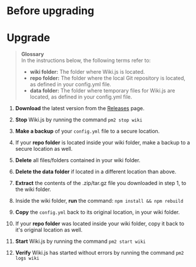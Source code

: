 <!-- TITLE: Upgrade -->
<!-- SUBTITLE: How to upgrade to the latest version of Wiki.js -->

# Before upgrading

# Upgrade
> **Glossary**  
> In the instructions below, the following terms refer to:
> 
> - **wiki folder:** The folder where Wiki.js is located.  
> - **repo folder:** The folder where the local Git repository is located, as defined in your config.yml file.  
> - **data folder:** The folder where temporary files for Wiki.js are located, as defined in your config.yml file.  

1. **Download** the latest version from the [Releases](https://github.com/Requarks/wiki/releases) page.

2. **Stop** Wiki.js by running the command `pm2 stop wiki`

3. **Make a backup** of your `config.yml` file to a secure location.

4. If your **repo folder** is located inside your wiki folder, make a backup to a secure location as well.

5. **Delete** all files/folders contained in your wiki folder.

6. **Delete the data folder** if located in a different location than above.

7. **Extract** the contents of the .zip/tar.gz file you downloaded in step 1, to the wiki folder.

8. Inside the wiki folder, **run** the command: `npm install && npm rebuild`

9. **Copy** the `config.yml` back to its original location, in your wiki folder.

10. If your **repo folder** was located inside your wiki folder, copy it back to it's original location as well.

11. **Start** Wiki.js by running the command `pm2 start wiki`

12. **Verify** Wiki.js has started without errors by running the command `pm2 logs wiki`